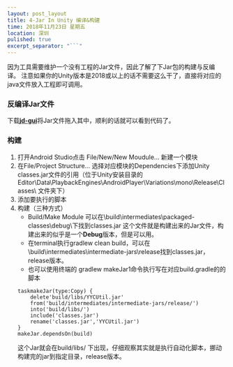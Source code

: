 ```yaml
---
layout: post_layout
title: 4-Jar In Unity 编译&构建
time: 2018年11月23日 星期五
location: 深圳
pulished: true
excerpt_separator: "```"
---
```


因为工具需要维护一个没有工程的Jar文件，因此了解了下Jar包的构建与反编译。
注意如果你的Unity版本是2018或以上的话不需要这么干了，直接将对应的java文件放入工程即可调用。

### 反编译Jar文件
下载[**jd-gui**](https://github.com/java-decompiler/jd-gui)将Jar文件拖入其中，顺利的话就可以看到代码了。

### 构建
1. 打开Android Studio点击 File/New/New Moudule... 新建一个模块
1. 在File/Project Structure... 选择对应模块的Dependencies下添加Unity classes.jar文件的引用（位于Unity安装目录的 Editor\Data\PlaybackEngines\AndroidPlayer\Variations\mono\Release\Classes\ 文件夹下）
1. 添加要执行的脚本
1. 构建（三种方式）
	- Build/Make Module 可以在\build\intermediates\packaged-classes\debug\下找到classes.jar 这个文件就是构建出来的Jar文件，构建出来的似乎是一个**Debug**版本，但是可以用。
	- 在terminal执行gradlew clean build，可以在\build\intermediates\intermediate-jars\release找到classes.jar，release版本。
	- 也可以使用终端的 gradlew makeJar1命令执行写在对应build.gradle的的脚本
	```	
	taskmakeJar(type:Copy) {
		delete'build/libs/YYCUtil.jar'
		from('build/intermediates/intermediate-jars/release/')
		into('build/libs/')
		include('classes.jar')
		rename('classes.jar','YYCUtil.jar')
	}
	makeJar.dependsOn(build)
	```
	这个Jar就会在build/libs/ 下出现，仔细观察其实就是执行自动化脚本，挪动构建完的jar到指定目录，release版本。